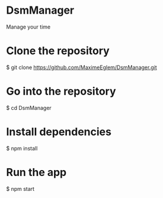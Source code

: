 # DsmManager
Manage your time



# Clone the repository
$ git clone https://github.com/MaximeEglem/DsmManager.git
# Go into the repository
$ cd DsmManager
# Install dependencies
$ npm install
# Run the app
$ npm start
